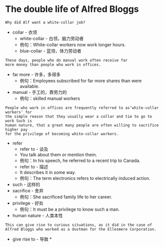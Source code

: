 # The double life of Alfred Bloggs
```
Why did Alf want a white-collar job?
```
* collar - 衣领
    * white-collar - 白领，脑力劳动者
    * 例句：White-collar workers now work longer hours.
    * blue-collar - 蓝领，体力劳动者
```
These days, people who do manual work often receive far 
more money than people who work in offices.
```
* far more - 许多，多得多
    * 例句：Employees subscribed for far more shares than were available.
* manual - 手工的，靠劳力的
    * 例句：skilled manual workers
```
People who work in offices are frequently referred to as‘white-collar workers' for 
the simple reason that they usually wear a collar and tie to go to work Such is 
human nature, that a great many people are often willing to sacrifice higher pay 
for the privilege of becoming white-collar workers.
```
* refer
    * refer to - 谈及
    * You talk about them or mention them.
    * 例句：In his speech, he referred to a recent trip to Canada.
    * refer to - 描述
    * It describes it in some way.
    * 例句：The term electronics refers to electrically induced action.
* such - 这样的
* sacrifice - 舍弃
    * 例句：She sacrificed family life to her career.
* privilege - 好处
    * 例句：It must be a privilege to know such a man.
* human nature - 人类本性
```
This can give rise to curious situations, as it did in the case of Alfred Bloggs who worked as a dustman for the Ellesmere Corporation.
```
* give rise to - 导致
    * 
